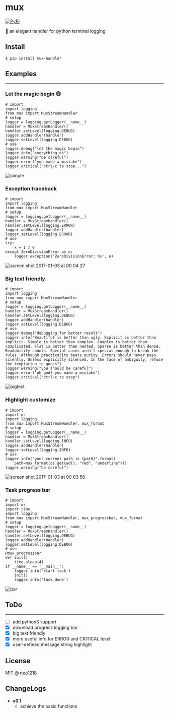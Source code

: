# mux

[![PyPI](https://img.shields.io/pypi/v/nine.svg)](https://pypi.python.org/pypi/mux-handler)

💋 an elegant handler for python terminal logging

## Install

    $ pip install mux-handler

## Examples
<hr/>

### Let the magic begin 😎

    # import
    import logging
    from mux import MuxStreamHandler
    # setup
    logger = logging.getLogger(__name__)
    handler = MuxStreamHandler()
    handler.setLevel(logging.DEBUG)
    logger.addHandler(handler)
    logger.setLevel(logging.DEBUG)
    # use
    logger.debug("let the magic begin")
    logger.info("everything ok")
    logger.warning("be careful")
    logger.error("you made a mistake")
    logger.critical("ctrl-c to stop...")

![simple](https://cloud.githubusercontent.com/assets/10671733/21593016/e53ac9e6-d14d-11e6-8b65-499a85095094.png)

### Exception traceback

    # import
    import logging
    from mux import MuxStreamHandler
    # setup
    logger = logging.getLogger(__name__)
    handler = MuxStreamHandler()
    handler.setLevel(logging.ERROR)
    logger.addHandler(handler)
    logger.setLevel(logging.ERROR)
    # use
    try:
        x = 1 / 0
    except ZeroDivisionError as e:
        logger.exception('ZeroDivisionError: %s', e)

![screen shot 2017-01-03 at 00 04 27](https://cloud.githubusercontent.com/assets/10671733/21593024/fbf74f56-d14d-11e6-8955-0b08fd84cbfb.png)

###  Big text friendly

    # import
    import logging
    from mux import MuxStreamHandler
    # setup
    logger = logging.getLogger(__name__)
    handler = MuxStreamHandler()
    handler.setLevel(logging.DEBUG)
    logger.addHandler(handler)
    logger.setLevel(logging.DEBUG)
    # use
    logger.debug("debugging for better result")
    logger.info("Beautiful is better than ugly. Explicit is better than implicit. Simple is better than complex. Complex is better than complicated. Flat is better than nested. Sparse is better than dense. Readability counts. Special cases aren't special enough to break the rules. Although practicality beats purity. Errors should never pass silently. Unless explicitly silenced. In the face of ambiguity, refuse the temptation to guess")
    logger.warning("you should be careful")
    logger.error("oh god! you made a mistake")
    logger.critical("ctrl-c to stop")

![bigtext](https://cloud.githubusercontent.com/assets/10671733/21593033/0e8b2318-d14e-11e6-872a-6887e0c03a6e.png)

### Highlight customize

    # import
    import os
    import logging
    from mux import MuxStreamHandler, mux_format
    # setup
    logger = logging.getLogger(__name__)
    handler = MuxStreamHandler()
    handler.setLevel(logging.INFO)
    logger.addHandler(handler)
    logger.setLevel(logging.INFO)
    # use
    logger.info("your current path is {path}".format(
        path=mux_format(os.getcwd(), "red", "underline")))
    logger.warning("be careful")

![screen shot 2017-01-03 at 00 03 58](https://cloud.githubusercontent.com/assets/10671733/21593163/2cbf7fc2-d14f-11e6-85fb-ab551b3e06a4.png)

### Task progress bar

    # import
    import os
    import time
    import logging
    from mux import MuxStreamHandler, mux_progressbar, mux_format
    # setup
    logger = logging.getLogger(__name__)
    handler = MuxStreamHandler()
    handler.setLevel(logging.DEBUG)
    logger.addHandler(handler)
    logger.setLevel(logging.DEBUG)
    # use
    @mux_progressbar
    def init():
        time.sleep(4)
    if __name__ == '__main__':
        logger.info('start task')
        init()
        logger.info('task done')

![bar](https://cloud.githubusercontent.com/assets/10671733/21593157/19bcd294-d14f-11e6-9720-10caeffba8a6.gif)

## ToDo
<hr/>

+ [ ] add python3 support
+ [x] download progress logging bar
+ [x] big text friendly
+ [x] more useful info for ERROR and CRITICAL level
+ [x] user-defined message string highlight

## License

[MIT](https://github.com/neo1218/mux/blob/master/LICENSE) @ [neo1218](https://github.com/neo1218)

## ChangeLogs

+ **v0.1**
    - achieve the basic functions
